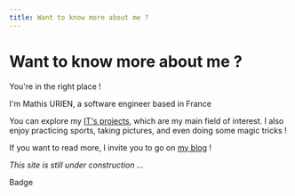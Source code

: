 ```yaml
---
title: Want to know more about me ?
---
```


<script>
	import {Badge} from '$lib/components/ui/badge';
</script>

# Want to know more about me ?

You're in the right place !

I'm Mathis URIEN, a software engineer based in France

You can explore my [IT's projects](/projects), which are my main field of interest. I also enjoy practicing sports, taking pictures,
and even doing some magic tricks !

If you want to read more, I invite you to go on [my blog](https://blog.lbf38.dev) !

_This site is still under construction ..._

<Badge>Badge</Badge>
